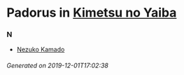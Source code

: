 # Padorus in [Kimetsu no Yaiba](https://myanimelist.net/manga/96792/Kimetsu_no_Yaiba)

### N
* [Nezuko Kamado](https://github.com/shadow578/Project-Padoru/blob/master/table-of-contents/characters/NezukoKamado.md)

###### Generated on 2019-12-01T17:02:38

